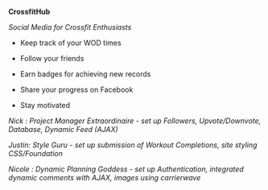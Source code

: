 **CrossfitHub**

*Social Media for Crossfit Enthusiasts*

- Keep track of your WOD times

- Follow your friends

- Earn badges for achieving new records

- Share your progress on Facebook

- Stay motivated

*Nick : Project Manager Extraordinaire - set up Followers, Upvote/Downvote, Database, Dynamic Feed (AJAX)*

*Justin: Style Guru - set up submission of Workout Completions, site styling CSS/Foundation*

*Nicole : Dynamic Planning Goddess - set up Authentication, integrated dynamic comments with AJAX, images using carrierwave*
